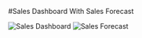 #Sales Dashboard With Sales Forecast

![Sales Dashboard](https://github.com/goyalvinayak/Power-BI-Projects/assets/110285605/ff4cf39c-ca65-4727-a44a-2e11af6f10f8)
![Sales Forecast](https://github.com/goyalvinayak/Power-BI-Projects/assets/110285605/41169324-26d2-4bc2-a920-09ec47877f2b)

